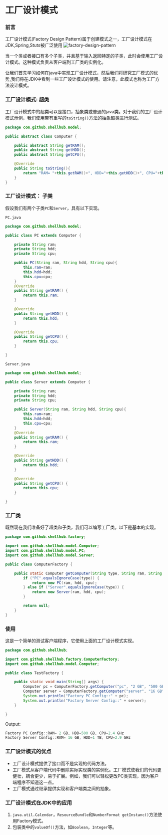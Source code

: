 # 工厂设计模式

### 前言
工厂设计模式(Factory Design Pattern)属于创建模式之一，工厂设计模式在JDK,Spring,Stuts被广泛使用
![factory-design-pattern](https://user-images.githubusercontent.com/32572119/44469074-44b7da80-a659-11e8-93f5-466432df3e8a.jpg)

当一个类或者接口有多个子类，并且基于输入返回特定的子类，此时会使用工厂设计模式。这种模式负责从客户端到工厂类的实例化。

让我们首先学习如何在java中实现工厂设计模式，然后我们将研究工厂模式的优势,我们将在JDK中看到一些工厂设计模式的使用。请注意，此模式也称为工厂方法设计模式。

### 工厂设计模式: 超类
工厂设计模式中的超类可以是接口，抽象类或普通的java类。对于我们的工厂设计模式示例，我们使用带有重写的`toString()`方法的抽象超类进行测试。

``` java
package com.github.shellhub.model;

public abstract class Computer {

	public abstract String getRAM();
	public abstract String getHDD();
	public abstract String getCPU();

	@Override
	public String toString(){
		return "RAM= "+this.getRAM()+", HDD="+this.getHDD()+", CPU="+this.getCPU();
	}
}
```

### 工厂设计模式： 子类
假设我们有两个子类`PC`和`Server`，具有以下实现。

`PC.java`
``` java
package com.github.shellhub.model;

public class PC extends Computer {

	private String ram;
	private String hdd;
	private String cpu;

	public PC(String ram, String hdd, String cpu){
		this.ram=ram;
		this.hdd=hdd;
		this.cpu=cpu;
	}
	@Override
	public String getRAM() {
		return this.ram;
	}

	@Override
	public String getHDD() {
		return this.hdd;
	}

	@Override
	public String getCPU() {
		return this.cpu;
	}

}
```
`Server.java`
``` java
package com.github.shellhub.model;

public class Server extends Computer {

	private String ram;
	private String hdd;
	private String cpu;

	public Server(String ram, String hdd, String cpu){
		this.ram=ram;
		this.hdd=hdd;
		this.cpu=cpu;
	}
	@Override
	public String getRAM() {
		return this.ram;
	}

	@Override
	public String getHDD() {
		return this.hdd;
	}

	@Override
	public String getCPU() {
		return this.cpu;
	}

}
```

### 工厂类
既然现在我们准备好了超类和子类，我们可以编写工厂类。以下是基本的实现。
``` java
package com.github.shellhub.factory;

import com.github.shellhub.model.Computer;
import com.github.shellhub.model.PC;
import com.github.shellhub.model.Server;

public class ComputerFactory {

    public static Computer getComputer(String type, String ram, String hdd, String cpu) {
        if ("PC".equalsIgnoreCase(type)) {
            return new PC(ram, hdd, cpu);
        } else if ("Server".equalsIgnoreCase(type)) {
            return new Server(ram, hdd, cpu);
        }

        return null;
    }
}
```

### 使用
这是一个简单的测试客户端程序，它使用上面的工厂设计模式实现。
``` java
package com.github.shellhub;

import com.github.shellhub.factory.ComputerFactory;
import com.github.shellhub.model.Computer;

public class TestFactory {

    public static void main(String[] args) {
        Computer pc = ComputerFactory.getComputer("pc", "2 GB", "500 GB", "2.4 GHz");
        Computer server = ComputerFactory.getComputer("server", "16 GB", "1 TB", "2.9 GHz");
        System.out.println("Factory PC Config::" + pc);
        System.out.println("Factory Server Config::" + server);
    }

}
```

Output:
``` java
Factory PC Config::RAM= 2 GB, HDD=500 GB, CPU=2.4 GHz
Factory Server Config::RAM= 16 GB, HDD=1 TB, CPU=2.9 GHz
```

### 工厂设计模式的优点
* 工厂设计模式提供了接口而不是实现的代码方法。
* 工厂模式从客户端代码中删除实际实现类的实例化。工厂模式使我们的代码更健壮，耦合更少，易于扩展。例如，我们可以轻松更改PC类实现，因为客户端程序不知道这一点。
* 工厂模式通过继承提供实现和客户端类之间的抽象。

### 工厂设计模式在JDK中的应用
1. `java.util.Calendar`，`ResourceBundle`和`NumberFormat getInstanc()`方法使用Factory模式。
2. 包装类中的`valueOf()`方法，如`Boolean`，`Integer`等。
